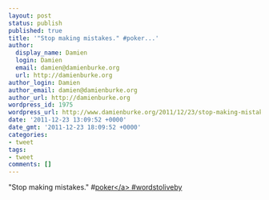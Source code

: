 ```yaml
---
layout: post
status: publish
published: true
title: '"Stop making mistakes." #poker...'
author:
  display_name: Damien
  login: Damien
  email: damien@damienburke.org
  url: http://damienburke.org
author_login: Damien
author_email: damien@damienburke.org
author_url: http://damienburke.org
wordpress_id: 1975
wordpress_url: http://www.damienburke.org/2011/12/23/stop-making-mistakes-poker/
date: '2011-12-23 13:09:52 +0000'
date_gmt: '2011-12-23 18:09:52 +0000'
categories:
- tweet
tags:
- tweet
comments: []
---
```

<p>"Stop making mistakes." #<a href="http:&#47;&#47;search.twitter.com&#47;search?q=%23poker" class="aktt_hashtag">poker<&#47;a> #wordstoliveby</p>
